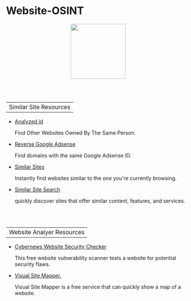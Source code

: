 # Website-OSINT
<p align="center">
  <img width="150" height="150" src="https://www.cqcore.uk/wp-content/uploads/2021/04/cropped-cropped-Capture-2.png">
</p>
<br></br>
<p></p>
<table>
      <tr>
        <td>Similar Site Resources</td>
      </tr>
    </table>
<ul>
    <li><a href="https://analyzeid.com/">Analyzed id</a></li>
     <p>Find Other Websites Owned By The Same Person.</p>
    <li><a href="https://osint.sh/adsense/">Reverse Google Adsense</a></li>
     <p>Find domains with the same Google Adsense ID.</p>
    <li><a href="https://www.similarsites.com/">Similar Sites</a></li> 
     <p>Instantly find websites similar to the one you're currently browsing.</p>
    <li><a href="https://www.similarsitesearch.com/">Similar Site Search</a></li>
     <p>quickly discover sites that offer similar content, features, and services.</p>  
</ul>    
<br></br>
<table>
    <tr>
      <td>Website Analyer Resources</td>
    </tr>
  </table> 
<ul>
 <li><a href="https://cybernews.com/website-security-checker/">Cybernews Website Security Checker</a></li>
  <p>This free website vulnerability scanner tests a website for potential security flaws.</p>
 <li><a href="http://www.visualsitemapper.com/">Visual Site Mapper.</a></li> 
  <p>Visual Site Mapper is a free service that can quickly show a map of a website.</p>
</ul>

